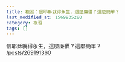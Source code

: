 ```yaml
---
title: 複習：信耶穌就得永生，這麼廉價？這麼簡單？
last_modified_at: 1569935280
category: 複習
tags: []
---
```


<p>信耶穌就得永生，這麼廉價？這麼簡單？<br/>
<a href="/posts/269191360" target="_blank">/posts/269191360</a></p>
<p> </p>
